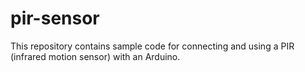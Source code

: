 # pir-sensor
This repository contains sample code for connecting and using a PIR (infrared motion sensor) with an Arduino.
